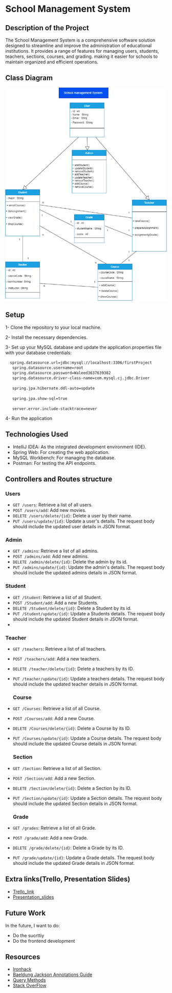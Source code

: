 
# School Management System

## Description of the Project

The School Management System is a comprehensive software solution designed to streamline and improve the administration of educational institutions. It provides a range of features for managing users, students, teachers, sections, courses, and grading. making it easier for schools to maintain organized and efficient operations.

## Class Diagram
![Class diagram](classdiagram.png)

## Setup
1- Clone the repository to your local machine.

2- Install the necessary dependencies.

3- Set up your MySQL database and update the application.properties file with your database credentials:

 ```
   spring.datasource.url=jdbc:mysql://localhost:3306/firstProject
    spring.datasource.username=root
    spring.datasource.password=Waleed3637639382
    spring.datasource.driver-class-name=com.mysql.cj.jdbc.Driver

    spring.jpa.hibernate.ddl-auto=update

    spring.jpa.show-sql=true

    server.error.include-stacktrace=never

   ```

4- Run the application

## Technologies Used
- IntelliJ IDEA: As the integrated development environment (IDE).
- Spring Web: For creating the web application.
- MySQL Workbench: For managing the database.
- Postman: For testing the API endpoints.

  
## Controllers and Routes structure
### Users

- `GET /users`: Retrieve a list of all users.
- `POST /users/add`: Add new movies.
- `DELETE /users/delete/{id}`: Delete a user by their name. 
- `PUT /users/update/{id}`: Update a user's details. The request body should include the updated user details in JSON format.
### Admin

- `GET /admins`: Retrieve a list of all admins.
- `POST /admins/add`: Add new admins.
- `DELETE /admin/delete/{id}`: Delete the admin by its id.
- `PUT /admins/update/{id}`: Update the admin's details. The request body should include the updated admins details in JSON format.
  
### Student

- `GET /Student`: Retrieve a list of all Student.
- `POST /Student/add`: Add a new Students. 
- `DELETE /Student/delete/{id}`: Delete a Student by its id. 
- `PUT /Student/update/{id}`: Update a Students details. The request body should include the updated Student details in JSON format.
- 
### Teacher

- `GET /teachers`: Retrieve a list of all teachers.
- `POST /teachers/add`: Add a new teachers. 
- `DELETE /teacher/delete/{id}`: Delete a teachers by its ID.
- `PUT /teacher/update/{id}`: Update a teachers details. The request body should include the updated teacher details in JSON format.

  ### Course

- `GET /Courses`: Retrieve a list of all Course.
- `POST /Courses/add`: Add a new Course. 
- `DELETE /Courses/delete/{id}`: Delete a Course by its ID.
- `PUT /Courses/update/{id}`: Update a Course details. The request body should include the updated Course details in JSON format.

  ### Section

- `GET /Section`: Retrieve a list of all Section.
- `POST /Section/add`: Add a new Section. 
- `DELETE /Section/delete/{id}`: Delete a Section by its ID.
- `PUT /Section/update/{id}`: Update a Section details. The request body should include the updated Section details in JSON format.

  ### Grade

- `GET /grades`: Retrieve a list of all Grade.
- `POST /grade/add`: Add a new Grade. 
- `DELETE /grade/delete/{id}`: Delete a Grade by its ID.
- `PUT /grade/update/{id}`: Update a Grade details. The request body should include the updated Grade details in JSON format.
  


## Extra links(Trello, Presentation Slides)
- [Trello_link](https://trello.com/b/CeJ4kIVt/my-first-project)
- [Presentation_slides](https://slides.com/d/VJ9sFeY/live)

## Future Work
In the future, I want to do:  
- Do the sucrttiy
- Do the frontend development
  

## Resources
- [Ironhack](https://my.ironhack.com/)
- [Baeldung Jackson Annotations Guide](https://www.baeldung.com/jackson-annotations)
- [Query Methods](https://docs.spring.io/spring-data/jpa/docs/current/reference/html/#jpa.query-methods)
- [Stack OverFlow](https://stackoverflow.com/questions/38403740/authenticate-only-selected-rest-end-points-spring-boot)
